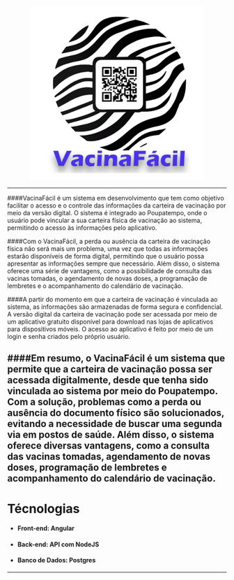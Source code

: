<p align="center">
    <img title="a title" alt="Alt text" src="/Logo/LogoMDP.png" style="height: 400px">
</p>

---
####VacinaFácil é um sistema em desenvolvimento que tem como objetivo facilitar o acesso e o controle das informações da carteira de vacinação por meio da versão digital. O sistema é integrado ao Poupatempo, onde o usuário pode vincular a sua carteira física de vacinação ao sistema, permitindo o acesso às informações pelo aplicativo.

####Com o VacinaFácil, a perda ou ausência da carteira de vacinação física não será mais um problema, uma vez que todas as informações estarão disponíveis de forma digital, permitindo que o usuário possa apresentar as informações sempre que necessário. Além disso, o sistema oferece uma série de vantagens, como a possibilidade de consulta das vacinas tomadas, o agendamento de novas doses, a programação de lembretes e o acompanhamento do calendário de vacinação.

####A partir do momento em que a carteira de vacinação é vinculada ao sistema, as informações são armazenadas de forma segura e confidencial. A versão digital da carteira de vacinação pode ser acessada por meio de um aplicativo gratuito disponível para download nas lojas de aplicativos para dispositivos móveis. O acesso ao aplicativo é feito por meio de um login e senha criados pelo próprio usuário.

####Em resumo, o VacinaFácil é um sistema que permite que a carteira de vacinação possa ser acessada digitalmente, desde que tenha sido vinculada ao sistema por meio do Poupatempo. Com a solução, problemas como a perda ou ausência do documento físico são solucionados, evitando a necessidade de buscar uma segunda via em postos de saúde. Além disso, o sistema oferece diversas vantagens, como a consulta das vacinas tomadas, agendamento de novas doses, programação de lembretes e acompanhamento do calendário de vacinação.
---
# Técnologias

* #### Front-end:  Angular
* #### Back-end: API com NodeJS
* #### Banco de Dados: Postgres
---